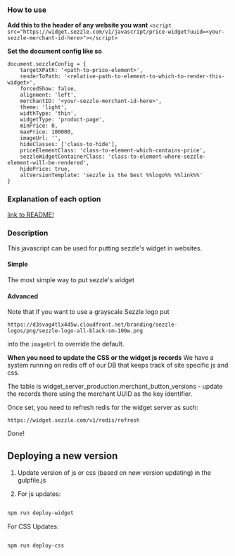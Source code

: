 
### How to use

**Add this to the header of any website you want**
```<script src="https://widget.sezzle.com/v1/javascript/price-widget?uuid=<your-sezzle-merchant-id-here>"></script>```

**Set the document config like so**
```
document.sezzleConfig = {
    targetXPath: '<path-to-price-element>',
    renderToPath: '<relative-path-to-element-to-which-to-render-this-widget>',
    forcedShow: false,
    alignment: 'left',
    merchantID: '<your-sezzle-merchant-id-here>',
    theme: 'light',
    widthType: 'thin',
    widgetType: 'product-page',
    minPrice: 0,
    maxPrice: 100000,
    imageUrl: '',
    hideClasses: ['class-to-hide'],
    priceElementClass: 'class-to-element-which-contains-price',
    sezzleWidgetContainerClass: 'class-to-element-where-sezzle-element-will-be-rendered',
    hidePrice: true,
    altVersionTemplate: 'sezzle is the best %%logo%% %%link%%'
}
```

### Explanation of each option
[link to README!](/widget-options.md)

### Description
This javascript can be used for putting sezzle's widget in websites.

#### Simple
The most simple way to put sezzle's widget 
#### Advanced

Note that if you want to use a grayscale Sezzle logo put
```
https://d3svog4tlx445w.cloudfront.net/branding/sezzle-logos/png/sezzle-logo-all-black-sm-100w.png
```
into the `imageUrl` to override the default.

**When you need to update the CSS or the widget js records**
We have a system running on redis off of our DB that keeps track of site specific js and css.

The table is widget_server_production.merchant_button_versions - update the records there using the merchant UUID as the key identifier.

Once set, you need to refresh redis for the widget server as such:
```
https://widget.sezzle.com/v1/redis/refresh
```

Done!

## Deploying a new version

1) Update version of js or css (based on new version updating) in the gulpfile.js

1) For js updates:

```bash

npm run deploy-widget

```

For CSS Updates:

```bash

npm run deploy-css

```
